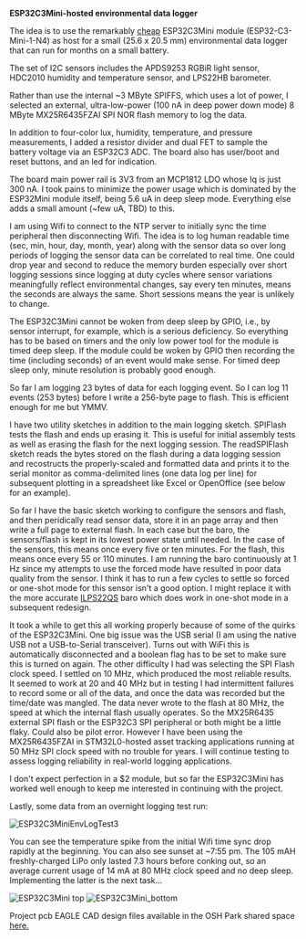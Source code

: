 **ESP32C3Mini-hosted environmental data logger**

The idea is to use the remarkably [cheap](https://www.digikey.com/en/products/detail/espressif-systems/ESP32-C3-MINI-1-N4/13877574) ESP32C3Mini module (ESP32-C3-Mini-1-N4) as host for a small (25.6 x 20.5 mm) environmental data logger that can run for months on a small battery. 

The set of I2C sensors includes the APDS9253 RGBiR light sensor, HDC2010 humidity and temperature sensor, and LPS22HB barometer.

Rather than use the internal ~3 MByte SPIFFS, which uses a lot of power, I selected an external, ultra-low-power (100 nA in deep power down mode) 8 MByte MX25R6435FZAI SPI NOR flash memory to log the data. 

In addition to four-color lux, humidity, temperature, and pressure measurements, I added a resistor divider and dual FET to sample the battery voltage via an ESP32C3 ADC. The board also has user/boot and reset buttons, and an led for indication. 

The board main power rail is 3V3 from an MCP1812 LDO whose Iq is just 300 nA. I took pains to minimize the power usage which is dominated by the ESP32Mini module itself, being 5.6 uA in deep sleep mode. Everything else adds a small amount (~few uA, TBD) to this.

I am using Wifi to connect to the NTP server to initially sync the time peripheral then disconnecting Wifi. The idea is to log human readable time (sec, min, hour, day, month, year) along with the sensor data so over long periods of logging the sensor data can be correlated to real time. One could drop year and second to reduce the memory burden especially over short logging sessions since logging at duty cycles where sensor variations meaningfully reflect environmental changes, say every ten minutes, means the seconds are always the same. Short sessions means the year is unlikely to change.

The ESP32C3Mini cannot be woken from deep sleep by GPIO, i.e., by sensor interrupt, for example, which is a serious deficiency. So everything has to be based on timers and the only low power tool for the module is timed deep sleep. If the module could be woken by GPIO then recording the time (including seconds) of an event would make sense. For timed deep sleep only, minute resolution is probably good enough.

So far I am logging 23 bytes of data for each logging event. So I can log 11 events (253 bytes) before I write a 256-byte page to flash. This is efficient enough for me but YMMV.

I have two utility sketches in addition to the main logging sketch. SPIFlash tests the flash and ends up erasing it. This is useful for initial assembly tests as well as erasing the flash for the next logging session. The readSPIFlash sketch reads the  bytes stored on the flash during a data logging session and recostructs the properly-scaled and formatted data and prints it to the serial monitor as comma-delimited lines (one data log per line) for subsequent plotting in a spreadsheet like Excel or OpenOffice (see below for an example).

So far I have the basic sketch working to configure the sensors and flash, and then peridically read sensor data, store it in an page array and then write a full page to external flash. In each case but the baro, the sensors/flash is kept in its lowest power state until needed. In the case of the sensors, this means once every five or ten minutes. For the flash, this means once every 55 or 110 minutes. I am running the baro continuously at 1 Hz since my attempts to use the forced mode have resulted in poor data quality from the sensor. I think it has to run a few cycles to settle so forced or one-shot mode for this sensor isn't a good option. I might replace it with the more accurate [ILPS22QS](https://github.com/kriswiner/ILPS22QS) baro which does work in one-shot mode in a subsequent redesign.

It took a while to get this all working properly because of some of the quirks of the ESP32C3Mini. One big issue was the USB serial (I am using the native USB not a USB-to-Serial transceiver). Turns out with WiFi this is automatically disconnected and a boolean flag has to be set to make sure this is turned on again. The other difficulty I had was selecting the SPI Flash clock speed. I settled on 10 MHz, which produced the most reliable results. It seemed to work at 20 and 40 MHz but in testing I had intermittent failures to record some or all of the data, and once the data was recorded but the time/date was mangled. The data never wrote to the flash at 80 MHz, the speed at which the internal flash usually operates. So the MX25R6435 external SPI flash or the ESP32C3 SPI peripheral or both might be a little flaky. Could also be pilot error. However I have been using the MX25R6435FZAI in STM32L0-hosted asset tracking applications running at 50 MHz SPI clock speed with no trouble for years. I will continue testing to assess logging reliability in real-world logging applications.

I don't expect perfection in a $2 module, but so far the ESP32C3Mini has worked well enough to keep me interested in continuing with the project.

Lastly, some data from an overnight logging test run:

![ESP32C3MiniEnvLogTest3](https://user-images.githubusercontent.com/6698410/166608157-96e9a205-15b8-46f6-a29f-296c916ab96c.jpg)

You can see the temperature spike from the initial Wifi time sync drop rapidly at the beginning. You can also see sunset at ~7:55 pm. The 105 mAH freshly-charged LiPo only lasted 7.3 hours before conking out, so an average current usage of 14 mA at 80 MHz clock speed and no deep sleep. Implementing the latter is the next task...

![ESP32C3Mini top](https://user-images.githubusercontent.com/6698410/166591280-3111662b-efe1-49bb-904c-abd950bf572f.jpg)
![ESP32C3Mini_bottom](https://user-images.githubusercontent.com/6698410/166591298-9c89f85a-87d2-4b78-b5d7-5e32c969c563.jpg)

Project pcb EAGLE CAD design files available in the OSH Park shared space [here.](https://oshpark.com/shared_projects/6YSyYfg9)
